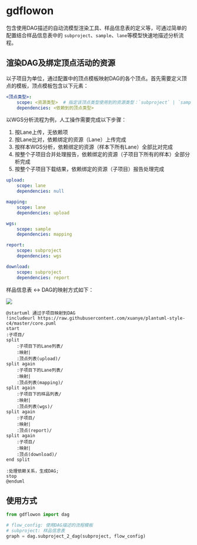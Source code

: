 # gdflowon

  包含使用DAG描述的自动流模型渲染工具、样品信息表的定义等，可通过简单的配置结合样品信息表中的 `subproject`、`sample`、`lane`等模型快速地描述分析流程。

## 渲染DAG及绑定顶点活动的资源

以子项目为单位，通过配置中的顶点模板映射DAG的各个顶点。首先需要定义顶点的模板，顶点模板包含以下元素：

```yml
<顶点类型>:
    scope: <资源类型>  # 指定该顶点类型使用到的资源类型：`subproject` | `sample` | `lane`
    dependencies: <依赖到的顶点类型>

```

以WGS分析流程为例，人工操作需要完成以下步骤：

1. 按Lane上传，无依赖项
2. 按Lane比对，依赖绑定的资源（Lane）上传完成
3. 按样本WGS分析，依赖绑定的资源（样本下所有Lane）全部比对完成
4. 按整个子项目合并处理报告，依赖绑定的资源（子项目下所有的样本）全部分析完成
5. 按整个子项目下载结果，依赖绑定的资源（子项目）报告处理完成

```yml
upload:
    scope: lane
    dependencies: null

mapping:
    scope: lane
    dependencies: upload

wgs:
    scope: sample
    dependencies: mapping

report:
    scope: subproject
    dependencies: wgs

download:
    scope: subproject
    dependencies: report
```

样品信息表 <-> DAG的映射方式如下：

![](http://gitlab.genedock.com/liberate861/gdmetro-flowon/raw/master/doc/通过子项目映射到DAG.png)

```PlantUML
@startuml 通过子项目映射到DAG
!includeurl https://raw.githubusercontent.com/xuanye/plantuml-style-c4/master/core.puml
start
:子项目/
split
    :子项目下的Lane列表/
    :映射|
    :顶点列表(upload)/
split again
    :子项目下的Lane列表/
    :映射|
    :顶点列表(mapping)/
split again
    :子项目下的样品列表/
    :映射|
    :顶点列表(wgs)/
split again
    :子项目/
    :映射|
    :顶点(report)/
split again
    :子项目/
    :映射|
    :顶点(download)/
end split

:处理依赖关系，生成DAG;
stop
@enduml
```

## 使用方式

```python
from gdflowon import dag

# flow_config: 使用DAG描述的流程模板
# subproject: 样品信息表
graph = dag.subproject_2_dag(subproject, flow_config)
```
